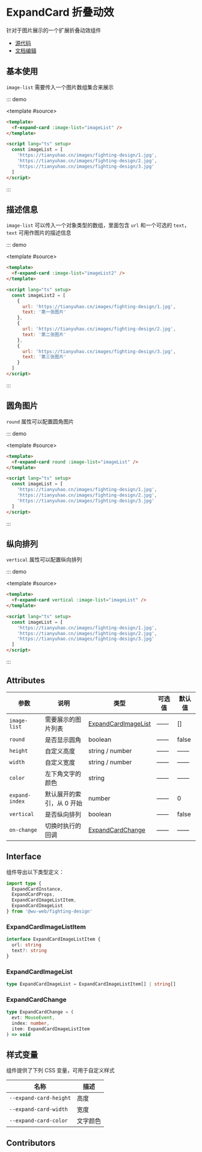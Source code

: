 # ExpandCard 折叠动效

针对于图片展示的一个扩展折叠动效组件

- [源代码](https://github.com/FightingDesign/fighting-design/tree/master/packages/fighting-design/expand-card)
- [文档编辑](https://github.com/FightingDesign/fighting-design/blob/master/docs/docs/components/expand-card.md)

## 基本使用

`image-list` 需要传入一个图片数组集合来展示

::: demo

<template #source>
<f-expand-card  :image-list="imageList" />
</template>

```html
<template>
  <f-expand-card :image-list="imageList" />
</template>

<script lang="ts" setup>
  const imageList = [
    'https://tianyuhao.cn/images/fighting-design/1.jpg',
    'https://tianyuhao.cn/images/fighting-design/2.jpg',
    'https://tianyuhao.cn/images/fighting-design/3.jpg'
  ]
</script>
```

:::

## 描述信息

`image-list` 可以传入一个对象类型的数组，里面包含 `url` 和一个可选的 `text`，`text` 可用作图片的描述信息

::: demo

<template #source>
<f-expand-card  :image-list="imageList2" />
</template>

```html
<template>
  <f-expand-card :image-list="imageList2" />
</template>

<script lang="ts" setup>
  const imageList2 = [
    {
      url: 'https://tianyuhao.cn/images/fighting-design/1.jpg',
      text: '第一张图片'
    },
    {
      url: 'https://tianyuhao.cn/images/fighting-design/2.jpg',
      text: '第二张图片'
    },
    {
      url: 'https://tianyuhao.cn/images/fighting-design/3.jpg',
      text: '第三张图片'
    }
  ]
</script>
```

:::

## 圆角图片

`round` 属性可以配置圆角图片

::: demo

<template #source>
<f-expand-card round :image-list="imageList" />
</template>

```html
<template>
  <f-expand-card round :image-list="imageList" />
</template>

<script lang="ts" setup>
  const imageList = [
    'https://tianyuhao.cn/images/fighting-design/1.jpg',
    'https://tianyuhao.cn/images/fighting-design/2.jpg',
    'https://tianyuhao.cn/images/fighting-design/3.jpg'
  ]
</script>
```

:::

## 纵向排列

`vertical` 属性可以配置纵向排列

::: demo

<template #source>
<f-expand-card vertical :image-list="imageList" />
</template>

```html
<template>
  <f-expand-card vertical :image-list="imageList" />
</template>

<script lang="ts" setup>
  const imageList = [
    'https://tianyuhao.cn/images/fighting-design/1.jpg',
    'https://tianyuhao.cn/images/fighting-design/2.jpg',
    'https://tianyuhao.cn/images/fighting-design/3.jpg'
  ]
</script>
```

:::

## Attributes

| 参数           | 说明                      | 类型                                                   | 可选值 | 默认值 |
| -------------- | ------------------------- | ------------------------------------------------------ | ------ | ------ |
| `image-list`   | 需要展示的图片列表        | <a href="#expandcardimagelist">ExpandCardImageList</a> | ——     | []     |
| `round`        | 是否显示圆角              | boolean                                                | ——     | false  |
| `height`       | 自定义高度                | string / number                                        | ——     | ——     |
| `width`        | 自定义宽度                | string / number                                        | ——     | ——     |
| `color`        | 左下角文字的颜色          | string                                                 | ——     | ——     |
| `expand-index` | 默认展开的索引，从 0 开始 | number                                                 | ——     | 0      |
| `vertical`     | 是否纵向排列              | boolean                                                | ——     | false  |
| `on-change`    | 切换时执行的回调          | <a href="#expandcardchange ">ExpandCardChange</a>      | ——     | ——     |

## Interface

组件导出以下类型定义：

```ts
import type {
  ExpandCardInstance,
  ExpandCardProps,
  ExpandCardImageListItem,
  ExpandCardImageList
} from '@wu-web/fighting-design'
```

### ExpandCardImageListItem

```ts
interface ExpandCardImageListItem {
  url: string
  text?: string
}
```

### ExpandCardImageList

```ts
type ExpandCardImageList = ExpandCardImageListItem[] | string[]
```

### ExpandCardChange

```ts
type ExpandCardChange = (
  evt: MouseEvent,
  index: number,
  item: ExpandCardImageListItem
) => void
```

## 样式变量

组件提供了下列 CSS 变量，可用于自定义样式

| 名称                   | 描述     |
| ---------------------- | -------- |
| `--expand-card-height` | 高度     |
| `--expand-card-width`  | 宽度     |
| `--expand-card-color`  | 文字颜色 |

## Contributors

<a href="https://github.com/Tyh2001" target="_blank">
  <f-avatar round src="https://avatars.githubusercontent.com/u/73180970?v=4" />
</a>

<a href="https://github.com/876843240" target="_blank">
  <f-avatar round src="https://avatars.githubusercontent.com/u/14799063?v=4" />
</a>

<script setup lang="ts">
  const imageList = [
    'https://tianyuhao.cn/images/fighting-design/1.jpg',
    'https://tianyuhao.cn/images/fighting-design/2.jpg',
    'https://tianyuhao.cn/images/fighting-design/3.jpg'
  ]

  const imageList2 = [
    {
      url: 'https://tianyuhao.cn/images/fighting-design/1.jpg',
      text: '第一张图片'
    },
    {
      url: 'https://tianyuhao.cn/images/fighting-design/2.jpg',
      text: '第二张图片'
    },
    {
      url: 'https://tianyuhao.cn/images/fighting-design/3.jpg',
      text: '第三张图片'
    }
  ]
</script>
